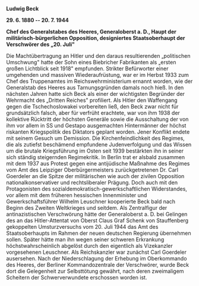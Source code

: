 **Ludwig Beck**

**29. 6. 1880 -- 20. 7. 1944**

**Chef des Generalstabes des Heeres, Generaloberst a. D., Haupt der
militärisch-bürgerlichen Opposition, designiertes Staatsoberhaupt der
Verschwörer des „20. Juli"**

Die Machtübertragung an Hitler und den daraus resultierenden
„politischen Umschwung" hatte der Sohn eines Biebricher Fabrikanten als
„ersten großen Lichtblick seit 1918" empfunden. Strikter Befürworter
einer umgehenden und massiven Wiederaufrüstung, war er im Herbst 1933
zum Chef des Truppenamtes im Reichswehrministerium ernannt worden, wie
der Generalstab des Heeres aus Tarnungsgründen damals noch hieß. In den
nächsten Jahren hatte sich Beck als einer der wichtigsten Begründer der
Wehrmacht des „Dritten Reiches" profiliert. Als Hitler den Waffengang
gegen die Tschechoslowakei vorbereiten ließ, den Beck zwar nicht für
grundsätzlich falsch, aber für verfrüht erachtete, war von ihm 1938 der
kollektive Rücktritt der höchsten Generäle sowie die Ausschaltung der
von ihm vor allem in SS und Gestapo ausgemachten Hintermänner der höchst
riskanten Kriegspolitik des Diktators geplant worden. Jener Konflikt
endete mit seinem Gesuch um Demission. Die Kirchenfeindlichkeit des
Regimes, die als zutiefst beschämend empfundene Judenverfolgung und das
Wissen um die brutale Kriegsführung im Osten seit 1939 bestärkten ihn in
seiner sich ständig steigernden Regimekritik. In Berlin trat er alsbald
zusammen mit dem 1937 aus Protest gegen eine antijüdische Maßnahme des
Regimes vom Amt des Leipziger Oberbürgermeisters zurückgetretenen Dr.
Carl Goerdeler an die Spitze der militärischen wie auch der zivilen
Opposition nationalkonservativer und rechtsliberaler Prägung. Doch auch
mit den Protagonisten des sozialdemokratisch-gewerkschaftlichen
Widerstandes, vor allem mit dem früheren hessischen Innenminister und
Gewerkschaftsführer Wilhelm Leuschner kooperierte Beck bald nach Beginn
des Zweiten Weltkrieges und seitdem. Als Zentralfigur der
antinazistischen Verschwörung hätte der Generaloberst a. D. bei Gelingen
des an das Hitler-Attentat von Oberst Claus Graf Schenk von Stauffenberg
gekoppelten Umsturzversuchs vom 20. Juli 1944 das Amt des
Staatsoberhaupts im Rahmen der neuen deutschen Regierung übernehmen
sollen. Später hätte man ihn wegen seiner schweren Erkrankung
höchstwahrscheinlich abgelöst durch den eigentlich als Vizekanzler
vorgesehenen Leuschner. Als Reichskanzler war zunächst Carl Goerdeler
ausersehen. Nach der Niederschlagung der Erhebung im Oberkommando des
Heeres, der Berliner Kommandozentrale der Verschwörer, wurde Beck dort
die Gelegenheit zur Selbsttötung gewährt, nach deren zweimaligem
Scheitern der Schwerverwundete erschossen worden ist.
